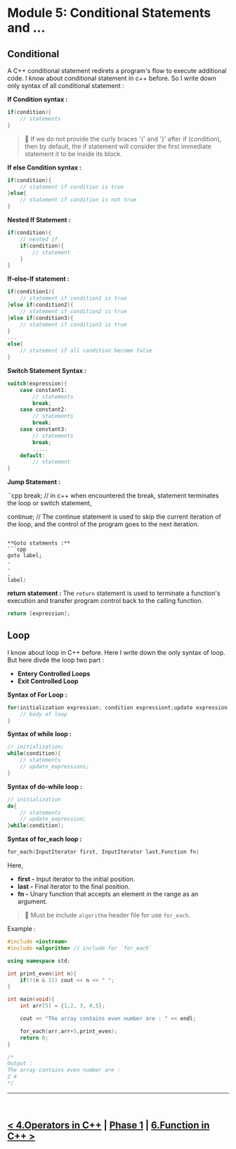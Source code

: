 Module 5: Conditional Statements and ...
=================

## Conditional
A C++ conditional statement redirets a program's flow to execute additional code. I know about conditional statement in c++ before. So I write down only syntax of all conditional statement : 

**If Condition syntax :**
```cpp
if(condition){
    // statements
}
```

> 🔴 If we do not provide the curly braces '{' and '}' after if (condition), then by default, the if statement will consider the first immediate statement it to be inside its block.

**If else Condition syntax :**
```cpp
if(condition){
    // statement if condition is true
}else{
    // statement if condition is not true
}
```


**Nested If Statement :**
```cpp
if(condition){
    // nested if
    if(condition){
        // statement
    }
}
```
**If-else-If statement :**
```cpp
if(condition1){
    // statement if condition1 is true
}else if(condition2){
    // statement if condition2 is true
}else if(condition3){
    // statement if condition3 is true
}
...
else{
    // statement if all condition become false
}
```

**Switch Statement Syntax :**
```cpp
switch(expression){
    case constant1:
        // statements
        break;
    case constant2:
        // statements
        break;
    case constant3:
        // statements
        break;
        .....
    default:
        // statement
}
```

**Jump Statement :**

``cpp
break;
// in c++ when encountered the break, statement terminates the loop or switch statement,

continue;
// The continue statement is used to skip the current iteration of the loop, and the control of the program goes to the next iteration.
```

**Goto statments :**
```cpp
goto label;
.
.
.
label:
```

**return statement :**
The `return` statement is used to terminate a function's execution and transfer program control back to the calling function.

```cpp
return [expression];
```

## Loop
I know about loop in C++ before. Here I write down the only syntax of loop. But here divde the loop two part : 

- **Entery Controlled Loops**
- **Exit Controlled Loop**

**Syntax of For Loop :**
```cpp
for(initialization expression; condition expressiont;update expression){
    // body of loop
}
```

**Syntax of while loop :**
```cpp
// initialization;
while(condition){
    // statements
    // update_expressions;
}
```

**Syntax of do-while loop :**
```cpp
// initialization
do{
    // statements
    // update_expression;
}while(condition);
```

**Syntax of for_each loop :**
```cpp
for_each(InputIterator first, InputIterator last,Function fn)
```
Here,

- **first -** Input iterator to the initial position.
- **last -** Final iterator to the final position.
- **fn -** Unary function  that accepts an element in the range as an argument.

> 🔴 Must be include `algorithm` header file for use `for_each`.

Example : 
```cpp
#include <iostream>
#include <algorithm> // include for `for_each`

using namespace std;

int print_even(int n){
    if(!(n & 1)) cout << n << " ";
}

int main(void){
    int arr[5] = {1,2, 3, 4,5};

    cout << "The array contains even number are : " << endl;

    for_each(arr,arr+5,print_even);
    return 0;
}

/*
Output : 
The array contains even number are : 
2 4
*/
```

<hr />
<br />

[< 4.Operators in C++](./../04.operators_in_cpp/note.md) | [Phase 1](./../phase_1.md) | [6.Function in C++ >](./../06.function_in_cpp/note.md)
----------------